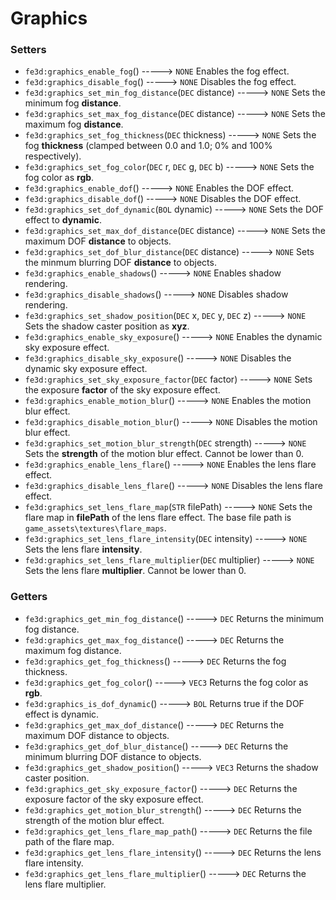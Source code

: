 # Graphics
### Setters
- `fe3d:graphics_enable_fog`() -----> `NONE`
  Enables the fog effect.
- `fe3d:graphics_disable_fog`() -----> `NONE`
  Disables the fog effect.
- `fe3d:graphics_set_min_fog_distance`(`DEC` distance) -----> `NONE`
  Sets the minimum fog **distance**.
- `fe3d:graphics_set_max_fog_distance`(`DEC` distance) -----> `NONE`
  Sets the maximum fog **distance**.
- `fe3d:graphics_set_fog_thickness`(`DEC` thickness) -----> `NONE`
  Sets the fog **thickness** (clamped between 0.0 and 1.0; 0% and 100% respectively).
- `fe3d:graphics_set_fog_color`(`DEC` r, `DEC` g, `DEC` b) -----> `NONE`
  Sets the fog color as **rgb**.
- `fe3d:graphics_enable_dof`() -----> `NONE`
  Enables the DOF effect.
- `fe3d:graphics_disable_dof`() -----> `NONE`
  Disables the DOF effect.
- `fe3d:graphics_set_dof_dynamic`(`BOL` dynamic) -----> `NONE`
  Sets the DOF effect to **dynamic**.
- `fe3d:graphics_set_max_dof_distance`(`DEC` distance) -----> `NONE`
  Sets the maximum DOF **distance** to objects.
- `fe3d:graphics_set_dof_blur_distance`(`DEC` distance) -----> `NONE`
  Sets the minmum blurring DOF **distance** to objects.
- `fe3d:graphics_enable_shadows`() -----> `NONE`
  Enables shadow rendering.
- `fe3d:graphics_disable_shadows`() -----> `NONE`
  Disables shadow rendering.
- `fe3d:graphics_set_shadow_position`(`DEC` x, `DEC` y, `DEC` z) -----> `NONE`
  Sets the shadow caster position as **xyz**.
- `fe3d:graphics_enable_sky_exposure`() -----> `NONE`
  Enables the dynamic sky exposure effect.
- `fe3d:graphics_disable_sky_exposure`() -----> `NONE`
  Disables the dynamic sky exposure effect.
- `fe3d:graphics_set_sky_exposure_factor`(`DEC` factor) -----> `NONE`
  Sets the exposure **factor** of the sky exposure effect.
- `fe3d:graphics_enable_motion_blur`() -----> `NONE`
  Enables the motion blur effect.
- `fe3d:graphics_disable_motion_blur`() -----> `NONE`
  Disables the motion blur effect.
- `fe3d:graphics_set_motion_blur_strength`(`DEC` strength) -----> `NONE`
  Sets the **strength** of the motion blur effect. Cannot be lower than 0.
- `fe3d:graphics_enable_lens_flare`() -----> `NONE`
  Enables the lens flare effect.
- `fe3d:graphics_disable_lens_flare`() -----> `NONE`
  Disables the lens flare effect.
- `fe3d:graphics_set_lens_flare_map`(`STR` filePath) -----> `NONE`
  Sets the flare map in **filePath** of the lens flare effect. The base file path is `game_assets\textures\flare_maps`.
- `fe3d:graphics_set_lens_flare_intensity`(`DEC` intensity) -----> `NONE`
  Sets the lens flare **intensity**.
- `fe3d:graphics_set_lens_flare_multiplier`(`DEC` multiplier) -----> `NONE`
  Sets the lens flare **multiplier**. Cannot be lower than 0.
### Getters
- `fe3d:graphics_get_min_fog_distance`() -----> `DEC`
  Returns the minimum fog distance.
- `fe3d:graphics_get_max_fog_distance`() -----> `DEC`
  Returns the maximum fog distance.
- `fe3d:graphics_get_fog_thickness`() -----> `DEC`
  Returns the fog thickness.
- `fe3d:graphics_get_fog_color`() -----> `VEC3`
  Returns the fog color as **rgb**.
- `fe3d:graphics_is_dof_dynamic`() -----> `BOL`
  Returns true if the DOF effect is dynamic.
- `fe3d:graphics_get_max_dof_distance`() -----> `DEC`
  Returns the maximum DOF distance to objects.
- `fe3d:graphics_get_dof_blur_distance`() -----> `DEC`
  Returns the minimum blurring DOF distance to objects.
- `fe3d:graphics_get_shadow_position`() -----> `VEC3`
  Returns the shadow caster position.
- `fe3d:graphics_get_sky_exposure_factor`() -----> `DEC`
  Returns the exposure factor of the sky exposure effect.
- `fe3d:graphics_get_motion_blur_strength`() -----> `DEC`
  Returns the strength of the motion blur effect.
- `fe3d:graphics_get_lens_flare_map_path`() -----> `DEC`
  Returns the file path of the flare map.
- `fe3d:graphics_get_lens_flare_intensity`() -----> `DEC`
  Returns the lens flare intensity.
- `fe3d:graphics_get_lens_flare_multiplier`() -----> `DEC`
  Returns the lens flare multiplier.
